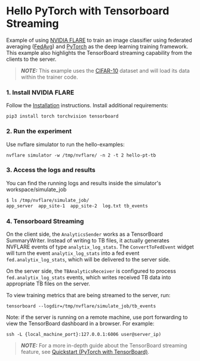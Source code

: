 # Hello PyTorch with Tensorboard Streaming

Example of using [NVIDIA FLARE](https://nvflare.readthedocs.io/en/main/index.html) to train an image classifier using federated averaging ([FedAvg]([FedAvg](https://arxiv.org/abs/1602.05629))) and [PyTorch](https://pytorch.org/) as the deep learning training framework. This example also highlights the TensorBoard streaming capability from the clients to the server.

> **_NOTE:_** This example uses the [CIFAR-10](https://www.cs.toronto.edu/~kriz/cifar.html) dataset and will load its data within the trainer code.

### 1. Install NVIDIA FLARE

Follow the [Installation](https://nvflare.readthedocs.io/en/main/quickstart.html) instructions.
Install additional requirements:

```
pip3 install torch torchvision tensorboard
```

### 2. Run the experiment

Use nvflare simulator to run the hello-examples:

```
nvflare simulator -w /tmp/nvflare/ -n 2 -t 2 hello-pt-tb
```

### 3. Access the logs and results

You can find the running logs and results inside the simulator's workspace/simulate_job

```bash
$ ls /tmp/nvflare/simulate_job/
app_server  app_site-1  app_site-2  log.txt tb_events

```

### 4. Tensorboard Streaming

On the client side, the `AnalyticsSender` works as a TensorBoard SummaryWriter.
Instead of writing to TB files, it actually generates NVFLARE events of type `analytix_log_stats`.
The `ConvertToFedEvent` widget will turn the event `analytix_log_stats` into a fed event `fed.analytix_log_stats`,
which will be delivered to the server side.

On the server side, the `TBAnalyticsReceiver` is configured to process `fed.analytix_log_stats` events,
which writes received TB data into appropriate TB files on the server.

To view training metrics that are being streamed to the server, run:

```
tensorboard --logdir=/tmp/nvflare/simulate_job/tb_events
```

Note: if the server is running on a remote machine, use port forwarding to view the TensorBoard dashboard in a browser.
For example:
```
ssh -L {local_machine_port}:127.0.0.1:6006 user@server_ip)
```

> **_NOTE:_** For a more in-depth guide about the TensorBoard streaming feature, see [Quickstart (PyTorch with TensorBoard)](https://nvflare.readthedocs.io/en/main/examples/hello_pt_tb.html).
